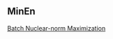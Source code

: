 ## MinEn

[Batch Nuclear-norm Maximization](https://zhuanlan.zhihu.com/p/121507249?utm_source=com.twitter.android&utm_medium=social&utm_oi=815258434743201792)
